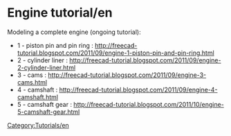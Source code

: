 # Engine tutorial/en
Modeling a complete engine (ongoing tutorial):

-   1 - piston pin and pin ring : <http://freecad-tutorial.blogspot.com/2011/09/engine-1-piston-pin-and-pin-ring.html>
-   2 - cylinder liner : <http://freecad-tutorial.blogspot.com/2011/09/engine-2-cylinder-liner.html>
-   3 - cams : <http://freecad-tutorial.blogspot.com/2011/09/engine-3-cams.html>
-   4 - camshaft : <http://freecad-tutorial.blogspot.com/2011/09/engine-4-camshaft.html>
-   5 - camshaft gear : <http://freecad-tutorial.blogspot.com/2011/10/engine-5-camshaft-gear.html>






[Category:Tutorials/en](Category:Tutorials/en.md)
